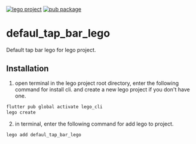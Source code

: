 [![lego project](https://img.shields.io/badge/powered%20by-lego-blue?logo=github)](https://github.com/melodysdreamj/lego)
[![pub package](https://img.shields.io/pub/v/defaul_tap_bar_lego.svg)](https://pub.dartlang.org/packages/defaul_tap_bar_lego)

# defaul_tap_bar_lego
Default tap bar lego for lego project.

##  Installation
1. open terminal in the lego project root directory, enter the following command for install cli.
   and create a new lego project if you don't have one.
```bash
flutter pub global activate lego_cli
lego create
```
2. in terminal, enter the following command for add lego to project.
```bash
lego add defaul_tap_bar_lego
```
